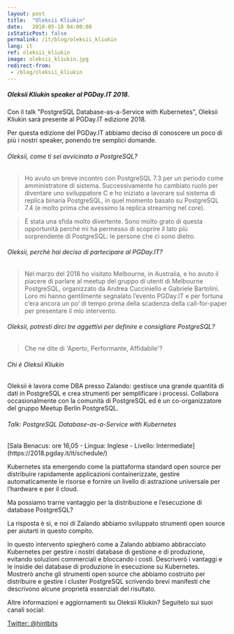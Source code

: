 ```yaml
---
layout: post
title:  "Oleksii Kliukin"
date:   2018-05-18 04:00:00
isStaticPost: false
permalink: /it/blog/oleksii_kliukin
lang: it
ref: oleksii_kliukin
image: oleksii_kliukin.jpg
redirect-from:
 - /blog/oleksii_kliukin
---
```


<h5>Oleksii Kliukin speaker al PGDay.IT 2018.</h5>

Con il talk "PostgreSQL Database-as-a-Service with Kubernetes", Oleksii Kliukin sarà presente al PGDay.IT edizione 2018.

Per questa edizione del PGDay.IT abbiamo deciso di conoscere un poco di più i nostri speaker, ponendo tre semplici domande.

<h6>Oleksii, come ti sei avvicinato a PostgreSQL?</h6>

>Ho avuto un breve incontro con PostgreSQL 7.3 per un periodo come amministratore di sistema. Successivamente ho cambiato ruolo per diventare uno sviluppatore C e ho iniziato a lavorare sul sistema di replica binaria PostgreSQL, in quel momento basato su PostgreSQL 7.4 (e molto prima che avessimo la replica streaming nel core).

>È stata una sfida molto divertente. Sono molto grato di questa opportunità perché mi ha permesso di scoprire il lato più sorprendente di PostgreSQL: le persone che ci sono dietro.

<h6>Oleksii, perchè hai deciso di partecipare al PGDay.IT?</h6>

>Nel marzo del 2018 ho visitato Melbourne, in Australia, e ho avuto il piacere di parlare al meetup del gruppo di utenti di Melbourne PostgreSQL, organizzato da Andrea Cucciniello e Gabriele Bartolini. Loro mi hanno gentilmente segnalato l’evento PGDay.IT e per fortuna c’era ancora un po‘ di tempo prima della scadenza della call-for-paper per presentare il mio intervento.

<h6>Oleksii, potresti dirci tre aggettivi per definire e consigliare PostgreSQL?</h6>

>Che ne dite di 'Aperto, Performante, Affidabile'?

<h6>Chi è Oleksii Kliukin</h6>

Oleksii è lavora come DBA presso Zalando: gestisce una grande quantità di dati in PostgreSQL e crea strumenti per semplificare i processi. Collabora occasionalmente con la comunità di PostgreSQL ed è un co-organizzatore del gruppo Meetup Berlin PostgreSQL.

<h6>Talk: PostgreSQL Database-as-a-Service with Kubernetes</h6>
[Sala Benacus: ore 16,05 - Lingua: Inglese - Livello: Intermediate](https://2018.pgday.it/it/schedule/)

Kubernetes sta emergendo come la piattaforma standard open source per distribuire rapidamente applicazioni containerizzate, gestire automaticamente le risorse e fornire un livello di astrazione universale per l’hardware e per il cloud.

Ma possiamo trarne vantaggio per la distribuzione e l’esecuzione di database PostgreSQL?

La risposta è sì, e noi di Zalando abbiamo sviluppato strumenti open source per aiutarti in questo compito.

In questo intervento spiegherò come a Zalando abbiamo abbracciato Kubernetes per gestire i nostri database di gestione e di produzione, evitando soluzioni commerciali e bloccando i costi. Descriverò i vantaggi e le insidie ​​dei database di produzione in esecuzione su Kubernetes. Mostrerò anche gli strumenti open source che abbiamo costruito per distribuire e gestire i cluster PostgreSQL scrivendo brevi manifesti che descrivono alcune proprietà essenziali del risultato.

Altre informazioni e aggiornamenti su Oleksii Kliukin? Seguitelo sui suoi canali social:

[Twitter: @hintbits](https://twitter.com/hintbits)
